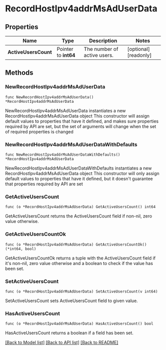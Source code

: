 # RecordHostIpv4addrMsAdUserData

## Properties

Name | Type | Description | Notes
------------ | ------------- | ------------- | -------------
**ActiveUsersCount** | Pointer to **int64** | The number of active users. | [optional] [readonly] 

## Methods

### NewRecordHostIpv4addrMsAdUserData

`func NewRecordHostIpv4addrMsAdUserData() *RecordHostIpv4addrMsAdUserData`

NewRecordHostIpv4addrMsAdUserData instantiates a new RecordHostIpv4addrMsAdUserData object
This constructor will assign default values to properties that have it defined,
and makes sure properties required by API are set, but the set of arguments
will change when the set of required properties is changed

### NewRecordHostIpv4addrMsAdUserDataWithDefaults

`func NewRecordHostIpv4addrMsAdUserDataWithDefaults() *RecordHostIpv4addrMsAdUserData`

NewRecordHostIpv4addrMsAdUserDataWithDefaults instantiates a new RecordHostIpv4addrMsAdUserData object
This constructor will only assign default values to properties that have it defined,
but it doesn't guarantee that properties required by API are set

### GetActiveUsersCount

`func (o *RecordHostIpv4addrMsAdUserData) GetActiveUsersCount() int64`

GetActiveUsersCount returns the ActiveUsersCount field if non-nil, zero value otherwise.

### GetActiveUsersCountOk

`func (o *RecordHostIpv4addrMsAdUserData) GetActiveUsersCountOk() (*int64, bool)`

GetActiveUsersCountOk returns a tuple with the ActiveUsersCount field if it's non-nil, zero value otherwise
and a boolean to check if the value has been set.

### SetActiveUsersCount

`func (o *RecordHostIpv4addrMsAdUserData) SetActiveUsersCount(v int64)`

SetActiveUsersCount sets ActiveUsersCount field to given value.

### HasActiveUsersCount

`func (o *RecordHostIpv4addrMsAdUserData) HasActiveUsersCount() bool`

HasActiveUsersCount returns a boolean if a field has been set.


[[Back to Model list]](../README.md#documentation-for-models) [[Back to API list]](../README.md#documentation-for-api-endpoints) [[Back to README]](../README.md)


